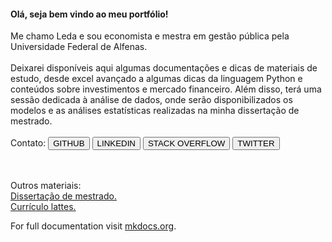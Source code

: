 #### **Olá, seja bem vindo ao meu portfólio!**

Me chamo Leda e sou economista e mestra em gestão pública pela Universidade Federal de Alfenas.
</br>
</br>
Deixarei disponíveis aqui algumas documentações e dicas de materiais de estudo, desde excel avançado a algumas dicas da linguagem Python e conteúdos sobre investimentos e mercado financeiro. Além disso, terá uma sessão dedicada à análise de dados, onde serão disponibilizados os modelos e as análises estatísticas realizadas na minha dissertação de mestrado.
</br>
</br>
Contato:
<button onclick="window.open('https://github.com/LedaGrasiele');">GITHUB</button>
<button onclick="window.open('https://www.linkedin.com/in/leda-grasiele-oliveira/');">LINKEDIN</button>
<button onclick="window.open('https://stackoverflow.com/users/8821525/leda-grasiele');">STACK OVERFLOW</button>
<button onclick="window.open('https://twitter.com/LedaGrasiele');">TWITTER</button>

</br>
</br>
Outros materiais: </br>
<a href="https://drive.google.com/open?id=1Kql_KAfEerWjGXX89nBWbgDGTVAI5YHd" target="_blank">Dissertação de mestrado.</a> </br>
<a href="http://lattes.cnpq.br/4290292249030057" target="_blank">Currículo lattes.</a> </br>


For full documentation visit [mkdocs.org](https://mkdocs.org).

